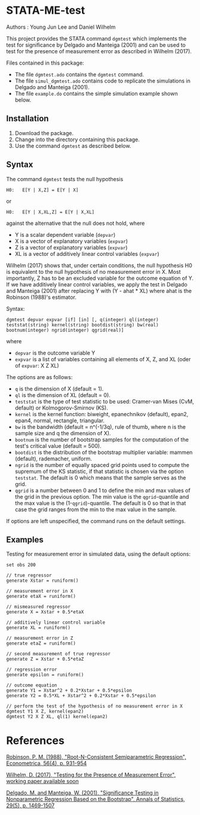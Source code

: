 # STATA-ME-test 

Authors : Young Jun Lee and Daniel Wilhelm

This project provides the STATA command `dgmtest` which implements the test for significance by Delgado and Manteiga (2001) and can be used to test for the presence of measurement error as described in Wilhelm (2017).

Files contained in this package:

- The file `dgmtest.ado` contains the `dgmtest` command.
- The file `simul_dgmtest.ado` contains code to replicate the simulations in Delgado and Manteiga (2001).
- The file `example.do` contains the simple simulation example shown below.


## Installation
1. Download the package.
2. Change into the directory containing this package.
3. Use the command `dgmtest` as described below.

## Syntax
The command `dgmtest` tests the null hypothesis

```
H0:   E[Y | X,Z] = E[Y | X]
```

or

```
H0:   E[Y | X,XL,Z] = E[Y | X,XL]
```

against the alternative that the null does not hold, where

- Y is a scalar dependent variable (`depvar`)
- X is a vector of explanatory variables (`expvar`)
- Z is a vector of explanatory variables (`expvar`)
- XL is a vector of additively linear control variables (`expvar`)

Wilhelm (2017) shows that, under certain conditions, the null hypothesis H0 is equivalent to the null hypothesis of no measurement error in X. Most importantly, Z has to be an excluded variable for the outcome equation of Y. If we have additively linear control variables, we apply the test in Delgado and Manteiga (2001) after replacing Y with (Y - ahat * XL) where ahat is the Robinson (1988)'s estimator.

Syntax:

```
dgmtest depvar expvar [if] [in] [, q(integer) ql(integer) teststat(string) kernel(string) bootdist(string) bw(real) bootnum(integer) ngrid(integer) qgrid(real)]
```

where

- `depvar` is the outcome variable Y
- `expvar` is a list of variables containing all elements of X, Z, and XL (oder of `expvar`: X Z XL)

The options are as follows:

- `q` is the dimension of X (default = 1).
- `ql` is the dimension of XL (default = 0).
- `teststat` is the type of test statistic to be used: Cramer-van Mises (CvM, default) or Kolmogorov-Smirnov (KS).
- `kernel` is the kernel function: biweight, epanechnikov (default), epan2, epan4, normal, rectangle, triangular.
- `bw` is the bandwidth (default = n^(-1/3q), rule of thumb, where n is the sample size and q the dimension of X).
- `bootnum` is the number of bootstrap samples for the computation of the test's critical value (default = 500).
- `bootdist` is the distribution of the bootstrap multiplier variable: mammen (default), rademacher, uniform.
- `ngrid` is the number of equally spaced grid points used to compute the supremum of the KS statistic, if that statistic is chosen via the option `teststat`. The default is 0 which means that the sample serves as the grid.
- `qgrid` is a number between 0 and 1 to define the min and max values of the grid in the previous option. The min value is the `qgrid`-quantile and the max value is the (1-`qgrid`)-quantile. The default is 0 so that in that case the grid ranges from the min to the max value in the sample.

If options are left unspecified, the command runs on the default settings.


## Examples

Testing for measurement error in simulated data, using the default options:
```
set obs 200

// true regressor
generate Xstar = runiform()

// measurement error in X
generate etaX = runiform()

// mismeasured regressor
generate X = Xstar + 0.5*etaX

// additively linear control variable
generate XL = runiform()

// measurement error in Z
generate etaZ = runiform()

// second measurement of true regressor
generate Z = Xstar + 0.5*etaZ

// regression error
generate epsilon = runiform()

// outcome equation
generate Y1 = Xstar^2 + 0.2*Xstar + 0.5*epsilon
generate Y2 = 0.5*XL + Xstar^2 + 0.2*Xstar + 0.5*epsilon

// perform the test of the hypothesis of no measurement error in X
dgmtest Y1 X Z, kernel(epan2)
dgmtest Y2 X Z XL, ql(1) kernel(epan2)
```



# References
[Robinson, P. M. (1988), "Root-N-Consistent Semiparametric Regression", Econometrica, 56(4), p. 931-954](http://www.jstor.org/stable/1912705)

[Wilhelm, D. (2017), "Testing for the Presence of Measurement Error", working paper available soon](http://www.ucl.ac.uk/~uctpdwi)

[Delgado, M. and Manteiga, W. (2001), "Significance Testing in Nonparametric Regression Based on the Bootstrap", Annals of Statistics, 29(5), p. 1469-1507](http://www.jstor.org/stable/2699997)
